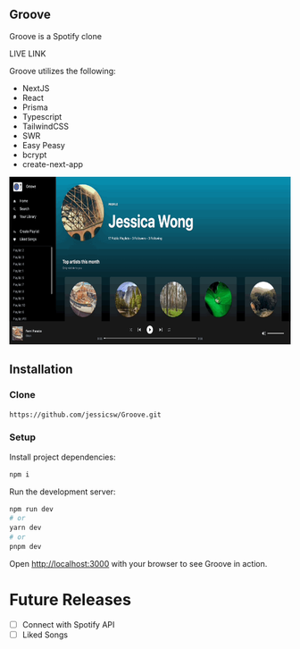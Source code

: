 ## Groove

Groove is a Spotify clone 

LIVE LINK

Groove utilizes the following:

* NextJS
* React
* Prisma
* Typescript
* TailwindCSS
* SWR
* Easy Peasy
* bcrypt
* create-next-app

<img width="550" height="300" src="/demo/demo.gif">

## Installation

### Clone

```bash
https://github.com/jessicsw/Groove.git
```

### Setup

Install project dependencies:

```bash
npm i
```

Run the development server:

```bash
npm run dev
# or
yarn dev
# or
pnpm dev
```

Open [http://localhost:3000](http://localhost:3000) with your browser to see Groove in action.

# Future Releases

- [ ] Connect with Spotify API
- [ ] Liked Songs